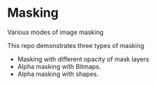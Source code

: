 Masking
=======

Various modes of image masking

This repo demonstrates three types of masking

- Masking with different opacity of mask layers
- Alpha masking with Bitmaps.
- Alpha masking with shapes.
